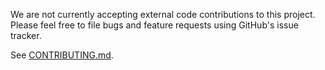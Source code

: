 We are not currently accepting external code contributions to this project.
Please feel free to file bugs and feature requests using GitHub's issue tracker.

See [CONTRIBUTING.md](https://github.com/spotify/flytekit-java/blob/master/CONTRIBUTING.md).
